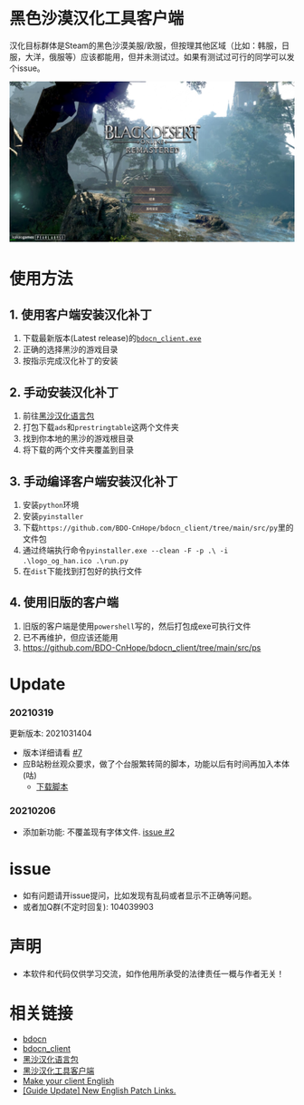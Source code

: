 # 黑色沙漠汉化工具客户端

汉化目标群体是Steam的黑色沙漠美服/欧服，但按理其他区域（比如：韩服，日服，大洋，俄服等）应该都能用，但并未测试过。如果有测试过可行的同学可以发个issue。

![image](./images/cn1.PNG)

# 使用方法
## 1. 使用客户端安装汉化补丁
1. 下载最新版本(Latest release)的[`bdocn_client.exe`](https://github.com/BDO-CnHope/bdocn_client/releases)
2. 正确的选择黑沙的游戏目录
3. 按指示完成汉化补丁的安装
## 2. 手动安装汉化补丁
1. 前往[黑沙汉化语言包](https://github.com/BDO-CnHope/bdocn)
2. 打包下载`ads`和`prestringtable`这两个文件夹
3. 找到你本地的黑沙的游戏根目录
4. 将下载的两个文件夹覆盖到目录
## 3. 手动编译客户端安装汉化补丁
1. 安装`python`环境
2. 安装`pyinstaller`
3. 下载`https://github.com/BDO-CnHope/bdocn_client/tree/main/src/py`里的文件包
4. 通过终端执行命令`pyinstaller.exe --clean -F -p .\ -i .\logo_og_han.ico .\run.py`
5. 在`dist`下能找到打包好的执行文件
## 4. 使用旧版的客户端
1. 旧版的客户端是使用`powershell`写的，然后打包成exe可执行文件
2. 已不再维护，但应该还能用
3. https://github.com/BDO-CnHope/bdocn_client/tree/main/src/ps

# Update
### 20210319
更新版本: 2021031404
- 版本详细请看 [#7](https://github.com/BDO-CnHope/bdocn_client/issues/7)
- 应B站粉丝观众要求，做了个台服繁转简的脚本，功能以后有时间再加入本体(咕)
  - [下载脚本](https://raw.githubusercontent.com/BDO-CnHope/bdocn_client/main/%E5%8F%B0%E6%9C%8D%E7%B9%81%E8%BD%AC%E7%AE%80.bat)

### 20210206
- 添加新功能: 不覆盖现有字体文件. [issue #2](https://github.com/BDO-CnHope/bdocn_client/issues/2)

# issue
- 如有问题请开issue提问，比如发现有乱码或者显示不正确等问题。
- 或者加Q群(不定时回复): 104039903

# 声明
- 本软件和代码仅供学习交流，如作他用所承受的法律责任一概与作者无关！

# 相关链接
- [bdocn](https://github.com/BDO-CnHope/bdocn)
- [bdocn_client](https://github.com/BDO-CnHope/bdocn_client)
- [黑沙汉化语言包](https://gitee.com/bdo-cnhope/bdocn)
- [黑沙汉化工具客户端](https://gitee.com/bdo-cnhope/bdocn_client)
- [Make your client English](https://steamcommunity.com/sharedfiles/filedetails/?id=1561979491)
- [[Guide Update] New English Patch Links.](https://www.reddit.com/r/blackdesertonline/comments/lrid4g/guide_update_new_english_patch_links/?sort=new)

